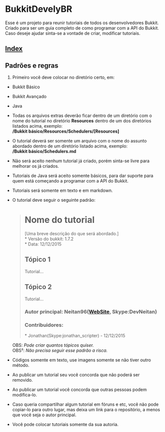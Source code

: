# BukkitDevelyBR

Esse é um projeto para reunir tutoriais de todos os desenvolvedores Bukkit. Criado para ser um guia completo de como programar com a API do Bukkit. Caso deseje ajudar sinta-se a vontade de criar, modificar tutoriais.

## [Index](index.md)

## Padrões e regras

1. Primeiro você deve colocar no diretório certo, em:
  * Bukkit Básico
  * Bukkit Avançado
  * Java

* Todas os arquivos extras deverão ficar dentro de um diretório com o nome do tutorial no diretório **Resources** dentro de um dos diretórios listados acima, exemplo:   
**/Bukkit básico/Resources/Schedulers/[Resources]**

* O tutorial deverá ser somente um arquivo com o nome do assunto abordado dentro de um diretório listado acima, exemplo:  
**/Bukkit básico/Schedulers.md**

* Não será aceito nenhum tutorial já criado, porém sinta-se livre para melhorar os já criados.

* Tutoriais de Java será aceito somente básicos, para dar suporte para quem está começando a programar com a API do Bukkit.

* Tutoriais será somente em texto e em markdown.

* O tutorial deve seguir o seguinte padrão:  
  > # Nome do tutorial  
  > [Uma breve descrição do que será abordado.]  
  > \* Versão do bukkit: 1.7.2  
  > \* Data: 12/12/2015  
  > ## Tópico 1  
  > Tutorial...  
  > ## Tópico 2  
  > Tutorial...  
  >### Autor principal: Neitan96([WebSite](http://www.nathanalmeida.com.br/), Skype:DevNeitan)  
  >### Contribuidores:  
  >\* Jonathan(Skype:jonathan_scripter) - 12/12/2015  

  OBS: *Pode criar quantos tópicos quiser.*  
  OBS²: *Não precisa seguir esse padrão a risca.*

* Códigos somente em texto, use imagens somente se não tiver outro método.

* Ao publicar um tutorial seu você concorda que não poderá ser removido.

* Ao publicar um tutorial você concorda que outras pessoas podem modifica-lo.

* Caso queria compartilhar algum tutorial em fóruns e etc, você não pode copiar-lo para outro lugar, mas deixa um link para o repositório, a menos que você seja o autor principal.

* Você pode colocar tutoriais somente da sua autoria.
